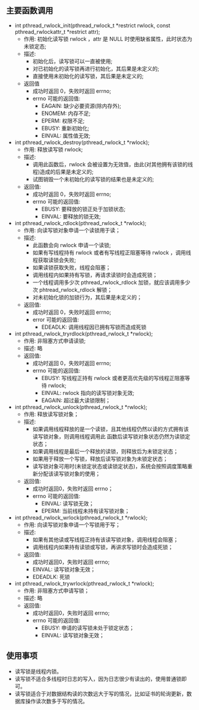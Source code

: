 

## 主要函数调用
- int pthread_rwlock_init(pthread_rwlock_t *restrict rwlock, const pthread_rwlockattr_t *restrict attr);
    + 作用: 初始化读写锁 rwlock ，attr 是 NULL 时使用缺省属性，此时状态为未锁定态;
    + 描述:
        + 初始化后，读写锁可以一直被使用;
        + 对已初始化的读写锁再进行初始化，其后果是未定义的;
        + 直接使用未初始化的读写锁，其后果是未定义的;
    + 返回值
        + 成功时返回 0，失败时返回 errno;
        + errno 可能的返回值:
            + EAGAIN: 缺少必要资源(除内存外);
            + ENOMEM: 内存不足;
            + EPERM: 权限不足;
            + EBUSY: 重新初始化;
            + EINVAL: 属性值无效;
- int pthread_rwlock_destroy(pthread_rwlock_t *rwlock);
    + 作用: 释放读写锁 rwlock;
    + 描述:
        + 调用此函数后，rwlock 会被设置为无效值，由此(对其他拥有该锁的线程)造成的后果是未定义的;
        + 试图销毁一个未初始化的读写锁的结果也是未定义的;
    + 返回值:
        + 成功时返回 0，失败时返回 errno;
        + errno 可能的返回值:
            + EBUSY: 要释放的锁正处于加锁状态;
            + EINVAL: 要释放的锁无效;
- int pthread_rwlock_rdlock(pthread_rwlock_t *rwlock);
    + 作用: 向读写锁对象申请一个读锁用于读；
    + 描述:
        + 此函数会向 rwlock 申请一个读锁;
        + 如果有写线程持有 rwlock 或者有写线程正阻塞等待 rwlock ，调用线程获取读锁会失败;
        + 如果读锁获取失败，线程会阻塞；
        + 调用线程内如果持有写锁，再请求读锁时会造成死锁；
        + 一个线程调用多少次 pthread_rwlock_rdlock 加锁，就应该调用多少次 phtread_rwlock_rdlock 解锁；
        + 对未初始化锁的加锁行为，其后果是未定义的；
    + 返回值:
        + 成功时返回 0，失败时返回 errno;
        + error 可能的返回值:
            + EDEADLK: 调用线程因已拥有写锁而造成死锁
- int pthread_rwlock_tryrdlock(pthread_rwlock_t *rwlock);
    + 作用: 非阻塞方式申请读锁;
    + 描述: 略
    + 返回值:
        + 成功时返回 0，失败时返回 errno;
        + errno 可能的返回值:
            + EBUSY: 写线程正持有 rwlock 或者更高优先级的写线程正阻塞等待 rwlock;
            + EINVAL: rwlock 指向的读写锁对象无效;
            + EAGAIN: 超过最大读锁限制；
- int pthread_rwlock_unlock(pthread_rwlock_t *rwlock);
    + 作用: 释放读写锁对象；
    + 描述:
        + 如果调用线程释放的是一个读锁，且其他线程仍然以读的方式拥有该读写锁对象，则调用线程调用此
          函数后读写锁对象状态仍然为读锁定状态；
        + 如果调用线程是最后一个释放的读锁，则释放后为未锁定状态；
        + 如果用于释放一个写锁，释放后读写锁对象为未锁定状态；
        + 读写锁对象可用时(未锁定状态或读锁定状态)，系统会按照调度策略重新分配该读写锁对象的使用；
    + 返回值:
        + 成功时返回0，失败时返回 errno；
        + errno 可能的返回值:
            + EINVAL: 读写锁无效；
            + EPERM: 当前线程未持有读写锁对象；
- int pthread_rwlock_wrlock(pthread_rwlock_t *rwlock);
    + 作用: 向读写锁对象申请一个写锁用于写；
    + 描述:
        + 如果有其他读或写线程正持有该读写锁对象，调用线程会阻塞；
        + 调用线程内如果持有读锁或写锁，再讲求写锁时会造成死锁；
    + 返回值:
        + 成功时返回0，失败时返回 errno;
        + EINVAL: 读写锁对象无效；
        + EDEADLK: 死锁
- int pthread_rwlock_trywrlock(pthread_rwlock_t *rwlock);
    + 作用: 非阻塞方式申请写锁；
    + 描述: 略
    + 返回值:
        + 成功时返回0，失败时返回 errno;
        + errno 可能的返回值:
            + EBUSY: 申请的读写锁未处于锁定状态；
            + EINVAL: 读写锁对象无效；

## 使用事项
- 读写锁是线程内锁。
- 读写锁不适合多线程时日志的写入，因为日志很少有读出的，使用普通锁即可。
- 读写锁适合于对数据结构读的次数远大于写的情况，比如证书的轮询更新，数据库操作读次数多于写的情况。


